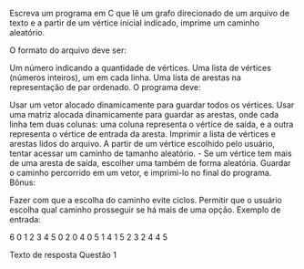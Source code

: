 Escreva um programa em C que lê um grafo direcionado de um arquivo de texto e a partir de um vértice inicial indicado, imprime um caminho aleatório.

O formato do arquivo deve ser:

Um número indicando a quantidade de vértices.
Uma lista de vértices (números inteiros), um em cada linha.
Uma lista de arestas na representação de par ordenado.
O programa deve:

Usar um vetor alocado dinamicamente para guardar todos os vértices.
Usar uma matriz alocada dinamicamente para guardar as arestas, onde cada linha tem duas colunas: uma coluna representa o vértice de saída, e a outra representa o vértice de entrada da aresta.
Imprimir a lista de vértices e arestas lidos do arquivo.
A partir de um vértice escolhido pelo usuário, tentar acessar um caminho de tamanho aleatório.
      - Se um vértice tem mais de uma aresta de saída, escolher uma também de forma aleatória.
Guardar o caminho percorrido em um vetor, e imprimi-lo no final do programa.
Bônus:

Fazer com que a escolha do caminho evite ciclos.
Permitir que o usuário escolha qual caminho prosseguir se há mais de uma opção.
Exemplo de entrada:

6
0
1
2
3
4
5
0 2
0 4
0 5
1 4
1 5
2 3
2 4
4 5

Texto de resposta Questão 1
